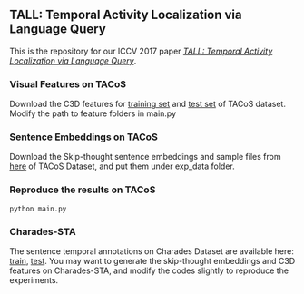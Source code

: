 ## TALL: Temporal Activity Localization via Language Query

This is the repository for our ICCV 2017 paper [_TALL: Temporal Activity Localization via Language Query_](https://arxiv.org/abs/1705.02101).

### Visual Features on TACoS
Download the C3D features for [training set](https://drive.google.com/file/d/1zQp0aYGFCm8PqqHOh4UtXfy2U3pJMBeu/view?usp=sharing)  and [test set](https://drive.google.com/file/d/1zC-UrspRf42Qiu5prQw4fQrbgLQfJN-P/view?usp=sharing) of TACoS dataset. Modify the path to feature folders in main.py

### Sentence Embeddings on TACoS
Download the Skip-thought sentence embeddings and sample files from [here](https://drive.google.com/file/d/1HF-hNFPvLrHwI5O7YvYKZWTeTxC5Mg1K/view?usp=sharing) of TACoS Dataset, and put them under exp_data folder.

### Reproduce the results on TACoS
`python main.py`

### Charades-STA
The sentence temporal annotations on Charades Dataset are available here: [train](https://drive.google.com/file/d/1ZjG7wJpPSMIBYnW7BAG2u9VVEoNvFm5c/view?usp=sharing), [test](https://drive.google.com/file/d/1QG4MXFkoj6JFU0YK5olTY75xTARKSW5e/view?usp=sharing). You may want to generate the skip-thought embeddings and C3D features on Charades-STA, and modify the codes slightly to reproduce the experiments.
